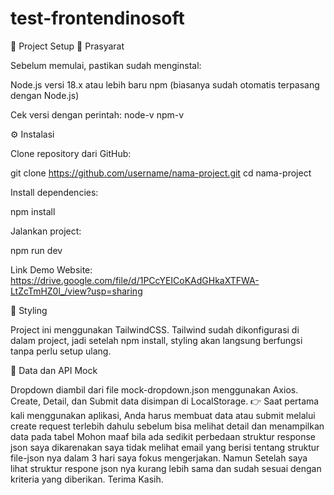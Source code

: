 # test-frontendinosoft

🚀 Project Setup
📌 Prasyarat

Sebelum memulai, pastikan sudah menginstal:

Node.js
 versi 18.x atau lebih baru
npm
 (biasanya sudah otomatis terpasang dengan Node.js)

Cek versi dengan perintah:
node-v
npm-v

⚙️ Instalasi

Clone repository dari GitHub:

git clone https://github.com/username/nama-project.git
cd nama-project

Install dependencies:

npm install

Jalankan project:

npm run dev


Link Demo Website:
https://drive.google.com/file/d/1PCcYEICoKAdGHkaXTFWA-LtZcTmHZ0l_/view?usp=sharing

 
🎨 Styling

Project ini menggunakan TailwindCSS.
Tailwind sudah dikonfigurasi di dalam project, jadi setelah npm install, styling akan langsung berfungsi tanpa perlu setup ulang.

📂 Data dan API Mock

Dropdown diambil dari file mock-dropdown.json menggunakan Axios.
Create, Detail, dan Submit data disimpan di LocalStorage.
👉 Saat pertama kali menggunakan aplikasi, Anda harus membuat data atau submit melalui create request terlebih dahulu sebelum bisa melihat detail dan menampilkan data pada tabel
Mohon maaf bila ada sedikit perbedaan struktur response json saya dikarenakan saya tidak melihat email yang berisi tentang struktur file-json nya dalam 3 hari saya fokus mengerjakan. Namun Setelah saya lihat struktur respone json nya kurang lebih sama dan sudah sesuai dengan kriteria yang diberikan.
Terima Kasih.


